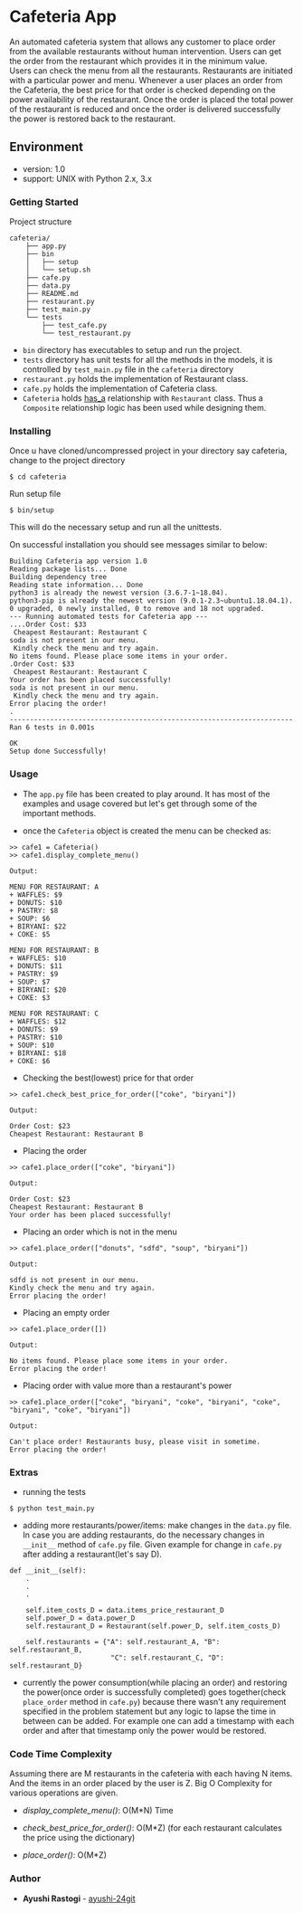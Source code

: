 # Cafeteria App

An automated cafeteria system that allows any customer to place order from the 
available restaurants without human intervention. Users can get the order from the
restaurant which provides it in the minimum value. 
<br> Users can check the menu from all the restaurants. Restaurants are initiated with
a particular power and menu. Whenever a user places an 
order from the Cafeteria, the best price for that order is checked depending on the 
power availability of the restaurant. Once the order is placed the total power of the 
restaurant is reduced and once the order is delivered successfully the power 
is restored back to the restaurant.

## Environment
* version: 1.0
* support: UNIX with Python 2.x, 3.x 

### Getting Started
Project structure

```
cafeteria/
    ├── app.py
    ├── bin
    │   ├── setup
    │   └── setup.sh
    ├── cafe.py
    ├── data.py
    ├── README.md
    ├── restaurant.py
    ├── test_main.py
    └── tests
        ├── test_cafe.py
        └── test_restaurant.py

```

* `bin` directory has executables to setup and run the project.
*  `tests` directory has unit tests for all the methods in the models, it is controlled 
by `test_main.py` file in the `cafeteria` directory
* `restaurant.py` holds the implementation of Restaurant class.
* `cafe.py` holds the implementation of Cafeteria class.
* `Cafeteria` holds [has_a](https://en.wikipedia.org/wiki/Has-a) relationship with `Restaurant` class. 
Thus a `Composite` relationship logic has been used while designing them. 

### Installing
Once u have cloned/uncompressed project in your directory say cafeteria, change to the project directory

```
$ cd cafeteria
```

Run setup file
```
$ bin/setup
```
This will do the necessary setup and run all the unittests.

On successful installation you should see messages similar to below:

```
Building Cafeteria app version 1.0
Reading package lists... Done
Building dependency tree       
Reading state information... Done
python3 is already the newest version (3.6.7-1~18.04).
python3-pip is already the newest version (9.0.1-2.3~ubuntu1.18.04.1).
0 upgraded, 0 newly installed, 0 to remove and 18 not upgraded.
--- Running automated tests for Cafeteria app ---
....Order Cost: $33 
 Cheapest Restaurant: Restaurant C
soda is not present in our menu. 
 Kindly check the menu and try again.
No items found. Please place some items in your order.
.Order Cost: $33 
 Cheapest Restaurant: Restaurant C
Your order has been placed successfully!
soda is not present in our menu. 
 Kindly check the menu and try again.
Error placing the order!
.
----------------------------------------------------------------------
Ran 6 tests in 0.001s

OK
Setup done Successfully!

```

### Usage

* The `app.py` file has been created to play around. It has most of the examples 
and usage covered but let's get through some of the important methods.

* once the `Cafeteria` object is created the menu can be checked as:
```
>> cafe1 = Cafeteria()
>> cafe1.display_complete_menu()

Output:

MENU FOR RESTAURANT: A
+ WAFFLES: $9
+ DONUTS: $10
+ PASTRY: $8
+ SOUP: $6
+ BIRYANI: $22
+ COKE: $5

MENU FOR RESTAURANT: B
+ WAFFLES: $10
+ DONUTS: $11
+ PASTRY: $9
+ SOUP: $7
+ BIRYANI: $20
+ COKE: $3

MENU FOR RESTAURANT: C
+ WAFFLES: $12
+ DONUTS: $9
+ PASTRY: $10
+ SOUP: $10
+ BIRYANI: $18
+ COKE: $6

```

* Checking the best(lowest) price for that order
```
>> cafe1.check_best_price_for_order(["coke", "biryani"])

Output: 

Order Cost: $23 
Cheapest Restaurant: Restaurant B
```

* Placing the order
```
>> cafe1.place_order(["coke", "biryani"])

Output:

Order Cost: $23 
Cheapest Restaurant: Restaurant B
Your order has been placed successfully!
```

* Placing an order which is not in the menu
```
>> cafe1.place_order(["donuts", "sdfd", "soup", "biryani"])

Output:

sdfd is not present in our menu. 
Kindly check the menu and try again.
Error placing the order!
```

* Placing an empty order
```
>> cafe1.place_order([])

Output:

No items found. Please place some items in your order.
Error placing the order!
```

* Placing order with value more than a restaurant's power
```
>> cafe1.place_order(["coke", "biryani", "coke", "biryani", "coke", "biryani", "coke", "biryani"])

Output:

Can't place order! Restaurants busy, please visit in sometime.
Error placing the order!
```


### Extras

* running the tests
```
$ python test_main.py
```

* adding more restaurants/power/items: make changes in the `data.py` file. In case you 
are adding restaurants, do the necessary changes in `__init__` method of `cafe.py` file.
Given example for change in
`cafe.py` after adding a restaurant(let's say D).
```
def __init__(self):
    .    
    .
    .

    self.item_costs_D = data.items_price_restaurant_D
    self.power_D = data.power_D
    self.restaurant_D = Restaurant(self.power_D, self.item_costs_D)

    self.restaurants = {"A": self.restaurant_A, "B": self.restaurant_B,
                         "C": self.restaurant_C, "D": self.restaurant_D}
```

* currently the power consumption(while placing an order) and restoring the power(once order is successfully completed)
goes together(check `place_order` method in `cafe.py`) because there wasn't any requirement specified in the problem statement 
but any logic to lapse the time in between can be added. For example one can
add a timestamp with each order and after that timestamp only the power would be restored. 

### Code Time Complexity
Assuming there are M restaurants in the cafeteria with each having N items. 
And the items in an order placed by the user is Z. 
Big O Complexity for various operations are given.

* *display_complete_menu()*: O(M*N) Time

* *check_best_price_for_order()*: O(M*Z) (for each restaurant calculates the price using the dictionary)

* *place_order()*: O(M*Z) 

### Author
* **Ayushi Rastogi** - [ayushi-24git](https://github.com/ayushi-24git)